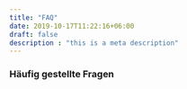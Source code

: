 ```yaml
---
title: "FAQ"
date: 2019-10-17T11:22:16+06:00
draft: false
description : "this is a meta description"
---
```



### Häufig gestellte Fragen
